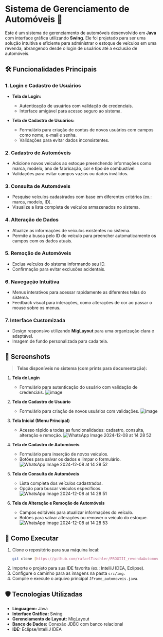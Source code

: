 # Sistema de Gerenciamento de Automóveis 🚗  

Este é um sistema de gerenciamento de automóveis desenvolvido em **Java** com interface gráfica utilizando **Swing**. 
Ele foi projetado para ser uma solução intuitiva e eficiente para administrar o estoque de veículos em uma revenda, 
abrangendo desde o login de usuários até a exclusão de automóveis.  

## 🛠️ Funcionalidades Principais  

### 1. **Login e Cadastro de Usuários**  
- **Tela de Login:**  
  - Autenticação de usuários com validação de credenciais.  
  - Interface amigável para acesso seguro ao sistema.  

- **Tela de Cadastro de Usuários:**  
  - Formulário para criação de contas de novos usuários com campos como nome, e-mail e senha.  
  - Validações para evitar dados inconsistentes.  

### 2. **Cadastro de Automóveis**  
- Adicione novos veículos ao estoque preenchendo informações como marca, modelo, ano de fabricação, cor e tipo de combustível.  
- Validações para evitar campos vazios ou dados inválidos.  

### 3. **Consulta de Automóveis**  
- Pesquise veículos cadastrados com base em diferentes critérios (ex.: marca, modelo, ID).  
- Visualize a lista completa de veículos armazenados no sistema.  

### 4. **Alteração de Dados**  
- Atualize as informações de veículos existentes no sistema.  
- Permite a busca pelo ID do veículo para preencher automaticamente os campos com os dados atuais.  

### 5. **Remoção de Automóveis**  
- Exclua veículos do sistema informando seu ID.  
- Confirmação para evitar exclusões acidentais.  

### 6. **Navegação Intuitiva**  
- Menus interativos para acessar rapidamente as diferentes telas do sistema.  
- Feedback visual para interações, como alterações de cor ao passar o mouse sobre os menus.  

### 7. **Interface Customizada**  
- Design responsivo utilizando **MigLayout** para uma organização clara e adaptável.  
- Imagem de fundo personalizada para cada tela.  

## 🌟 Screenshots  

> **Telas disponíveis no sistema (com prints para documentação):**  

1. **Tela de Login**  
   - Formulário para autenticação do usuário com validação de credenciais.
     ![image](https://github.com/user-attachments/assets/27b12df8-0c96-4e73-b259-831a245d5c86)


2. **Tela de Cadastro de Usuário**  
   - Formulário para criação de novos usuários com validações.
     ![image](https://github.com/user-attachments/assets/cd5c7f77-ec88-410e-9933-009dc9da819d)


3. **Tela Inicial (Menu Principal)**  
   - Acesso rápido a todas as funcionalidades: cadastro, consulta, alteração e remoção.
     ![WhatsApp Image 2024-12-08 at 14 28 52](https://github.com/user-attachments/assets/5bee3e53-7714-4a98-be94-95115ae9fea0)


4. **Tela de Cadastro de Automóveis**  
   - Formulário para inserção de novos veículos.  
   - Botões para salvar os dados e limpar o formulário.
     ![WhatsApp Image 2024-12-08 at 14 28 52](https://github.com/user-attachments/assets/bf5aaade-db03-4718-aa93-509325794fea)


5. **Tela de Consulta de Automóveis**  
   - Lista completa dos veículos cadastrados.  
   - Opção para buscar veículos específicos.
     ![WhatsApp Image 2024-12-08 at 14 28 51](https://github.com/user-attachments/assets/3bc6586b-af22-4a19-8dc2-2cbafab629b5)


6. **Tela de Alteração e Remoção de Automóveis**  
   - Campos editáveis para atualizar informações do veículo.  
   - Botões para salvar alterações ou remover o veículo do estoque.
     ![WhatsApp Image 2024-12-08 at 14 28 53](https://github.com/user-attachments/assets/8aaa21e6-124b-47e6-9512-e81c2870a025)


## 🚀 Como Executar  

1. Clone o repositório para sua máquina local:  
   ```bash  
   git clone [https://github.com/rafaelTischler/PROGIII_revendaAutomoveis_BD.git]
   ```  
2. Importe o projeto para sua IDE favorita (ex.: IntelliJ IDEA, Eclipse).  
3. Configure o caminho para as imagens na pasta `src/img`.  
4. Compile e execute o arquivo principal `JFrame_automoveis.java`.  

## 🛡️ Tecnologias Utilizadas  

- **Linguagem:** Java  
- **Interface Gráfica:** Swing  
- **Gerenciamento de Layout:** MigLayout  
- **Banco de Dados:** Conexão JDBC com banco relacional  
- **IDE:** Eclipse/IntelliJ IDEA  
